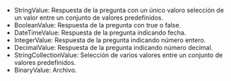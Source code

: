 - StringValue: Respuesta de la pregunta con un único valoro selección de un valor entre un conjunto de valores predefinidos.
- BooleanValue: Respuesta de la pregunta con true o false.
- DateTimeValue: Respuesta de la pregunta indicando fecha.
- IntegerValue: Respuesta de la pregunta indicando número entero.
- DecimalValue: Respuesta de la pregunta indicando número decimal.
- StringCollectionValue: Selección de varios valores entre un conjunto de valores predefinidos.
- BinaryValue: Archivo.
